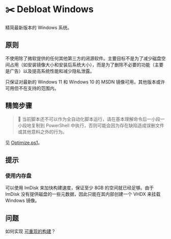 # ✂️ Debloat Windows

精简最新版本的 Windows 系统。

## 原则

不使用除了微软提供的任何其他第三方的闭源软件。主要目标不是为了减少磁盘空间占用（如安装镜像大小和安装后系统大小），而是为了删除不必要的功能（主要是广告）以及提高系统性能和减少隐私泄露。

只保证对最新的 Windows 11 和 Windows 10 的 MSDN 镜像可用，其他版本或许可用但不在支持的范围内。

## 精简步骤

> 🛑 当前脚本还不可以作为全自动化脚本运行，请在基本理解命令后一小段一小段地复制到 PowerShell 中执行，否则可能会因为存在缺陷造成误删文件或其他意料之外的行为。

见 [Optimize.ps1](Optimize.ps1)。

## 提示

### 使用内存盘

可以使用 ImDisk 来加快构建速度，保证至少 8GB 的空间就已经足够。由于 ImDisk 没有提供磁盘的一些元数据，因此只能在其内部创建一个 VHDX 来挂载 Windows 镜像。

## 问题

如何实现 [可重现的构建](https://reproducible-builds.org/)？
